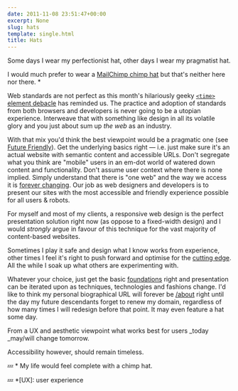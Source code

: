 ```yaml
---
date: 2011-11-08 23:51:47+00:00
excerpt: None
slug: hats
template: single.html
title: Hats
---
```


Some days I wear my perfectionist hat, other days I wear my pragmatist hat.

I would much prefer to wear a [MailChimp chimp hat](http://www.flickr.com/photos/freddievonchimp/sets/72157626505122242/) but that's neither here nor there. *

Web standards are not perfect as this month's hilariously geeky [`<time>` element debacle](http://www.netmagazine.com/news/w3c-restores-time-element-html5-111539) has reminded us. The practice and adoption of standards from both browsers and developers is never going to be a utopian experience. Interweave that with something like design in all its volatile glory and you just about sum up _the web_ as an industry.

With that mix you'd think the best viewpoint would be a pragmatic one (see [Future Friendly](http://futurefriend.ly/index.html)). Get the underlying basics right — i.e. just make sure it's an actual website with semantic content and accessible URLs. Don't segregate what you think are "mobile" users in an em-dot world of watered down content and functionality. Don't assume user context where there is none implied. Simply understand that there is "one web" and the way we access it is [forever changing](http://www.lukew.com/ff/entry.asp?1441). Our job as web designers and developers is to present our sites with the most accessible and friendly experience possible for all users & robots.

For myself and most of my clients, a responsive web design is the perfect presentation solution right now (as oppose to a fixed-width design) and I would _strongly_ argue in favour of this technique for the vast majority of content-based websites.

Sometimes I play it safe and design what I know works from experience, other times I feel it's right to push forward and optimise for the [cutting edge](/2011/10/18/the-thoughtful-touches/). All the while I soak up what others are experimenting with.

Whatever your choice, just get the basic [foundations](/2011/10/01/building-for-future-design/) right and presentation can be iterated upon as techniques, technologies and fashions change. I'd like to think my personal biographical URL will forever be [/about](/about/) right until the day my future descendants forget to renew my domain, regardless of how many times I will redesign before that point. It may even feature a hat some day.

From a UX and aesthetic viewpoint what works best for users _today _may/will change tomorrow.

Accessibility however, should remain timeless.

💤 * My life would feel complete with a chimp hat.

💤 *[UX]: user experience
